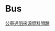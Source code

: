 # Bus

[公車通阻來源資料問題](https://iisicloud-my.sharepoint.com/:w:/g/personal/1010496_iisigroup_com/EWofQA4SUN1EjZLPR80gGYYBz_PtrOGwfkKwFdCx6cfr7Q?e=dzUfK1)

<!--
## 公總公車

> https://web.taiwanbus.tw/eBUS/subsystem/WebService/busalertlist.ashx?City={0}

- 正常(Status=1)：`PublishTime`未提供，應提供"異常"=>"正常"當下的時間。
- 異常(Status!=1)：看起來沒問題。

## 臺北公車

> https://tcgbusfs.blob.core.windows.net/blobbus/GetBusAlertList.gz

- 正常(Status=1)：目前沒有資料可以參考，需要來源確認一下`PublishTime`的邏輯。
- 異常(Status!=1)：看起來沒問題。

## 高雄公車

> https://ibus.tbkc.gov.tw/xmlptx/routes/alerts

- 正常(Status=1)：目前沒有資料可以參考，需要來源確認一下`Alert.UpdateTime`的邏輯。
- 異常(Status!=1)：`UpdateTime`會一直更新，應該是"異常"發生或更新狀態的時間。

## 桃園公車

> https://ebus.tycg.gov.tw/xmlptx/routes/alerts

- 正常(Status=1)：看起來沒問題。
- 異常(Status!=1)：目前沒有資料可以參考，需要來源確認一下`Alert.UpdateTime`的邏輯。

## 臺中公車

> https://citybus.taichung.gov.tw/ebus/xmlptx/routes/alerts

- 正常(Status=1)：目前沒有資料可以參考，需要來源確認一下`Alert.UpdateTime`的邏輯。
- 異常(Status!=1)：看起來沒問題。

## 新北公車

> https://tcgbusfs.blob.core.windows.net/ntpcbus/GetBusAlertList.gz

同"臺北公車"。

## 臺南公車

> http://ptx.2384.com.tw/PTX/xml/BusAlertList.xml

看起來沒問題。
-->
